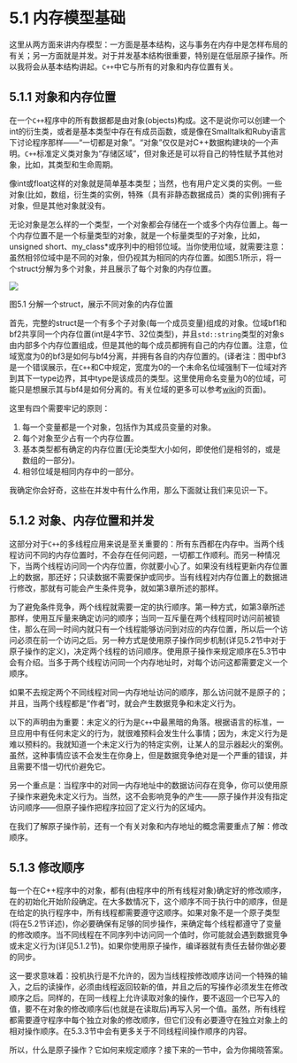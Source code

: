 # 5.1 内存模型基础

这里从两方面来讲内存模型：一方面是基本结构，这与事务在内存中是怎样布局的有关；另一方面就是并发。对于并发基本结构很重要，特别是在低层原子操作。所以我将会从基本结构讲起。`C++`中它与所有的对象和内存位置有关。

## 5.1.1 对象和内存位置

在一个`C++`程序中的所有数据都是由对象(objects)构成。这不是说你可以创建一个int的衍生类，或者是基本类型中存在有成员函数，或是像在Smalltalk和Ruby语言下讨论程序那样——“一切都是对象”。“对象”仅仅是对C++数据构建块的一个声明。`C++`标准定义类对象为“存储区域”，但对象还是可以将自己的特性赋予其他对象，比如，其类型和生命周期。

像int或float这样的对象就是简单基本类型；当然，也有用户定义类的实例。一些对象(比如，数组，衍生类的实例，特殊（具有非静态数据成员）类的实例)拥有子对象，但是其他对象就没有。

无论对象是怎么样的一个类型，一个对象都会存储在一个或多个内存位置上。每一个内存位置不是一个标量类型的对象，就是一个标量类型的子对象，比如，unsigned short、my_class*或序列中的相邻位域。当你使用位域，就需要注意：虽然相邻位域中是不同的对象，但仍视其为相同的内存位置。如图5.1所示，将一个struct分解为多个对象，并且展示了每个对象的内存位置。

![](5-1.png)

图5.1 分解一个struct，展示不同对象的内存位置

首先，完整的struct是一个有多个子对象(每一个成员变量)组成的对象。位域bf1和bf2共享同一个内存位置(int是4字节、32位类型)，并且`std::string`类型的对象s由内部多个内存位置组成，但是其他的每个成员都拥有自己的内存位置。注意，位域宽度为0的bf3是如何与bf4分离，并拥有各自的内存位置的。(译者注：图中bf3是一个错误展示，在`C++`和C中规定，宽度为0的一个未命名位域强制下一位域对齐到其下一type边界，其中type是该成员的类型。这里使用命名变量为0的位域，可能只是想展示其与bf4是如何分离的。有关位域的更多可以参考[wiki](https://en.wikipedia.org/wiki/Bit_field)的页面)。

这里有四个需要牢记的原则：<br>

1. 每一个变量都是一个对象，包括作为其成员变量的对象。<br>
2. 每个对象至少占有一个内存位置。<br>
3. 基本类型都有确定的内存位置(无论类型大小如何，即使他们是相邻的，或是数组的一部分)。<br>
4. 相邻位域是相同内存中的一部分。<br>

我确定你会好奇，这些在并发中有什么作用，那么下面就让我们来见识一下。

## 5.1.2 对象、内存位置和并发

这部分对于`C++`的多线程应用来说是至关重要的：所有东西都在内存中。当两个线程访问不同的内存位置时，不会存在任何问题，一切都工作顺利。而另一种情况下，当两个线程访问同一个内存位置，你就要小心了。如果没有线程更新内存位置上的数据，那还好；只读数据不需要保护或同步。当有线程对内存位置上的数据进行修改，那就有可能会产生条件竞争，就如第3章所述的那样。

为了避免条件竞争，两个线程就需要一定的执行顺序。第一种方式，如第3章所述那样，使用互斥量来确定访问的顺序；当同一互斥量在两个线程同时访问前被锁住，那么在同一时间内就只有一个线程能够访问到对应的内存位置，所以后一个访问必须在前一个访问之后。另一种方式是使用原子操作同步机制(详见5.2节中对于原子操作的定义)，决定两个线程的访问顺序。使用原子操作来规定顺序在5.3节中会有介绍。当多于两个线程访问同一个内存地址时，对每个访问这都需要定义一个顺序。

如果不去规定两个不同线程对同一内存地址访问的顺序，那么访问就不是原子的；并且，当两个线程都是“作者”时，就会产生数据竞争和未定义行为。

以下的声明由为重要：未定义的行为是`C++`中最黑暗的角落。根据语言的标准，一旦应用中有任何未定义的行为，就很难预料会发生什么事情；因为，未定义行为是难以预料的。我就知道一个未定义行为的特定实例，让某人的显示器起火的案例。虽然，这种事情应该不会发生在你身上，但是数据竞争绝对是一个严重的错误，并且需要不惜一切代价避免它。

另一个重点是：当程序中的对同一内存地址中的数据访问存在竞争，你可以使用原子操作来避免未定义行为。当然，这不会影响竞争的产生——原子操作并没有指定访问顺序——但原子操作把程序拉回了定义行为的区域内。

在我们了解原子操作前，还有一个有关对象和内存地址的概念需要重点了解：修改顺序。

## 5.1.3 修改顺序

每一个在C++程序中的对象，都有(由程序中的所有线程对象)确定好的修改顺序，在的初始化开始阶段确定。在大多数情况下，这个顺序不同于执行中的顺序，但是在给定的执行程序中，所有线程都需要遵守这顺序。如果对象不是一个原子类型(将在5.2节详述)，你必要确保有足够的同步操作，来确定每个线程都遵守了变量的修改顺序。当不同线程在不同序列中访问同一个值时，你可能就会遇到数据竞争或未定义行为(详见5.1.2节)。如果你使用原子操作，编译器就有责任去替你做必要的同步。

这一要求意味着：投机执行是不允许的，因为当线程按修改顺序访问一个特殊的输入，之后的读操作，必须由线程返回较新的值，并且之后的写操作必须发生在修改顺序之后。同样的，在同一线程上允许读取对象的操作，要不返回一个已写入的值，要不在对象的修改顺序后(也就是在读取后)再写入另一个值。虽然，所有线程都需要遵守程序中每个独立对象的修改顺序，但它们没有必要遵守在独立对象上的相对操作顺序。在5.3.3节中会有更多关于不同线程间操作顺序的内容。

所以，什么是原子操作？它如何来规定顺序？接下来的一节中，会为你揭晓答案。

